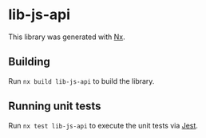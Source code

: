 # lib-js-api

This library was generated with [Nx](https://nx.dev).

## Building

Run `nx build lib-js-api` to build the library.

## Running unit tests

Run `nx test lib-js-api` to execute the unit tests via [Jest](https://jestjs.io).
